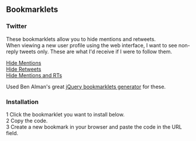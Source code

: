## Bookmarklets

### Twitter
These bookmarklets allow you to hide mentions and retweets.  
When viewing a new user profile using the web interface, I want to see non-reply tweets only. These are what I'd receive if I were to follow them.

[Hide Mentions](http://raw.github.com/n8kowald/bookmarklets/master/twitter/hide-mentions.js)  
[Hide Retweets](http://raw.github.com/n8kowald/bookmarklets/master/twitter/hide-retweets.js)  
[Hide Mentions and RTs](http://raw.github.com/n8kowald/bookmarklets/master/twitter/hide-mentions-and-retweets.js)  

Used Ben Alman's great [jQuery bookmarklets generator](http://benalman.com/code/test/jquery-run-code-bookmarklet/) for these.

### Installation
1 Click the bookmarklet you want to install below.  
2 Copy the code.  
3 Create a new bookmark in your browser and paste the code in the URL field.  

